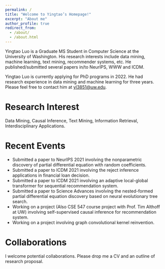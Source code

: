 ```yaml
---
permalink: /
title: "Welcome to Yingtao’s Homepage!"
excerpt: "About me"
author_profile: true
redirect_from: 
  - /about/
  - /about.html
---
```


Yingtao Luo is a Graduate MS Student in Computer Science at the University of Washington. His research interests include data mining, machine learning, text mining, recommender systems, etc. He published/submitted several papers in/to NeurIPS, WWW and ICDM.  

Yingtao Luo is currently applying for PhD programs in 2022. He had research experience in data mining and machine learning for three years. Please feel free to contact him at yl3851@uw.edu.

Research Interest
======
Data Mining, Causal Inference, Text Mining, Information Retrieval, Interdisciplinary Applications.

Recent Events
======
- Submitted a paper to NeurIPS 2021 involving the nonparametric discovery of partial differential equation with random coefficients.
- Submitted a paper to ICDM 2021 involving the reject inference applications in financial loan decision.
- Submitted a paper to ICDM 2021 involving an adaptive local-global transformer for sequential recommendation system.
- Submitted a paper to Science Advances involving the nested-formed partial differential equation discovery based on neural evolutionary tree search.
- Working on a project (Also CSE 547 course project with Prof. Tim Althoff at UW) involving self-supervised causal inference for recommendation system.
- Working on a project involving graph convolutional kernel reinvention.

Collaborations
======
I welcome potential collaborations. Please drop me a CV and an outline of research proposal.
